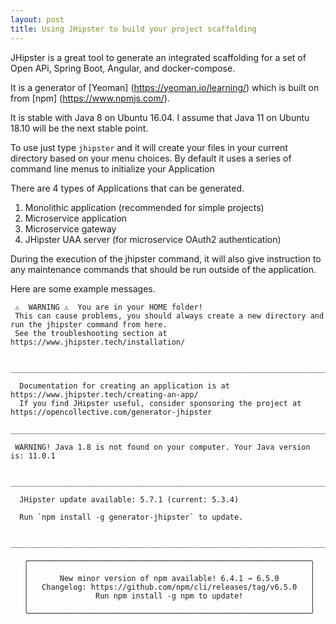 ```yaml
---
layout: post
title: Using JHipster to build your project scaffolding  
---
```


JHipster is a great tool to generate an integrated scaffolding for a set of Open APi, Spring Boot, Angular, and docker-compose.  

It is a generator of [Yeoman] (https://yeoman.io/learning/) which is built on from [npm] (https://www.npmjs.com/).

It is stable with Java 8 on Ubuntu 16.04.  I assume that Java 11 on Ubuntu 18.10 will be the next stable point.

To use just type `jhipster` and it will create your files in your current directory based on your menu choices.  By default it uses a series of command line menus to initialize your Application

There are 4 types of Applications that can be generated.

1. Monolithic application (recommended for simple projects)
2. Microservice application
3. Microservice gateway
4. JHipster UAA server (for microservice OAuth2 authentication)

During the execution of the jhipster command, it will also give instruction to any maintenance commands that should be run outside of the application.

Here are some example messages.
```
 ️⚠️  WARNING ⚠️  You are in your HOME folder!
 This can cause problems, you should always create a new directory and run the jhipster command from here.
 See the troubleshooting section at https://www.jhipster.tech/installation/
```
```
 _______________________________________________________________________________________________________________

  Documentation for creating an application is at https://www.jhipster.tech/creating-an-app/
  If you find JHipster useful, consider sponsoring the project at https://opencollective.com/generator-jhipster
 _______________________________________________________________________________________________________________
```

```
 WARNING! Java 1.8 is not found on your computer. Your Java version is: 11.0.1
```

```
 ______________________________________________________________________________

  JHipster update available: 5.7.1 (current: 5.3.4)

  Run `npm install -g generator-jhipster` to update.

 ______________________________________________________________________________
```

```
   ╭───────────────────────────────────────────────────────────────╮
   │                                                               │
   │       New minor version of npm available! 6.4.1 → 6.5.0       │
   │   Changelog: https://github.com/npm/cli/releases/tag/v6.5.0   │
   │               Run npm install -g npm to update!               │
   │                                                               │
   ╰───────────────────────────────────────────────────────────────╯
```
